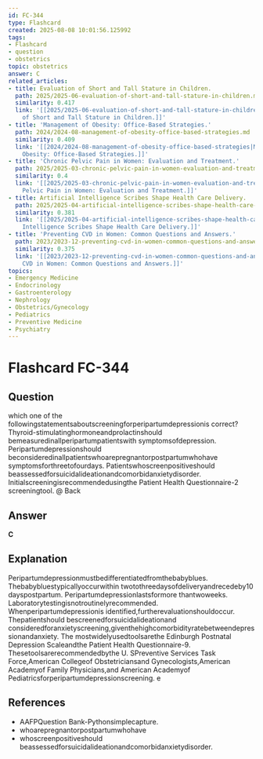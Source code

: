 ```yaml
---
id: FC-344
type: Flashcard
created: 2025-08-08 10:01:56.125992
tags:
- Flashcard
- question
- obstetrics
topic: obstetrics
answer: C
related_articles:
- title: Evaluation of Short and Tall Stature in Children.
  path: 2025/2025-06-evaluation-of-short-and-tall-stature-in-children.md
  similarity: 0.417
  link: '[[2025/2025-06-evaluation-of-short-and-tall-stature-in-children|Evaluation
    of Short and Tall Stature in Children.]]'
- title: 'Management of Obesity: Office-Based Strategies.'
  path: 2024/2024-08-management-of-obesity-office-based-strategies.md
  similarity: 0.409
  link: '[[2024/2024-08-management-of-obesity-office-based-strategies|Management of
    Obesity: Office-Based Strategies.]]'
- title: 'Chronic Pelvic Pain in Women: Evaluation and Treatment.'
  path: 2025/2025-03-chronic-pelvic-pain-in-women-evaluation-and-treatment.md
  similarity: 0.4
  link: '[[2025/2025-03-chronic-pelvic-pain-in-women-evaluation-and-treatment|Chronic
    Pelvic Pain in Women: Evaluation and Treatment.]]'
- title: Artificial Intelligence Scribes Shape Health Care Delivery.
  path: 2025/2025-04-artificial-intelligence-scribes-shape-health-care-delivery.md
  similarity: 0.381
  link: '[[2025/2025-04-artificial-intelligence-scribes-shape-health-care-delivery|Artificial
    Intelligence Scribes Shape Health Care Delivery.]]'
- title: 'Preventing CVD in Women: Common Questions and Answers.'
  path: 2023/2023-12-preventing-cvd-in-women-common-questions-and-answers.md
  similarity: 0.375
  link: '[[2023/2023-12-preventing-cvd-in-women-common-questions-and-answers|Preventing
    CVD in Women: Common Questions and Answers.]]'
topics:
- Emergency Medicine
- Endocrinology
- Gastroenterology
- Nephrology
- Obstetrics/Gynecology
- Pediatrics
- Preventive Medicine
- Psychiatry
---
```


# Flashcard FC-344

## Question

which one of the followingstatementsaboutscreeningforperipartumdepressionis correct? Thyroid-stimulatinghormoneandprolactinshould bemeasuredinallperipartumpatientswith symptomsofdepression. Peripartumdepressionshould beconsideredinallpatientswhoarepregnantorpostpartumwhohave symptomsforthreetofourdays. Patientswhoscreenpositiveshould beassessedforsuicidalideationandcomorbidanxietydisorder. Initialscreeningisrecommendedusingthe Patient Health Questionnaire-2 screeningtool. @ Back

## Answer

**C**

## Explanation

Peripartumdepressionmustbedifferentiatedfromthebabyblues. Thebabybluestypicallyoccurwithin twotothreedaysofdeliveryandrecedeby10 dayspostpartum. Peripartumdepressionlastsformore thantwoweeks. Laboratorytestingisnotroutinelyrecommended. Whenperipartumdepressionis identified,furtherevaluationshouldoccur. Thepatientshould bescreenedforsuicidalideationand consideredforanxietyscreening,giventhehighcomorbidityratebetweendepressionandanxiety. The mostwidelyusedtoolsarethe Edinburgh Postnatal Depression Scaleandthe Patient Health Questionnaire-9. Thesetoolsarerecommendedbythe U. SPreventive Services Task Force,American Collegeof Obstetriciansand Gynecologists,American Academyof Family Physicians,and American Academyof Pediatricsforperipartumdepressionscreening. e

## References

- AAFPQuestion Bank-Pythonsimplecapture.
- whoarepregnantorpostpartumwhohave
- whoscreenpositiveshould beassessedforsuicidalideationandcomorbidanxietydisorder.

